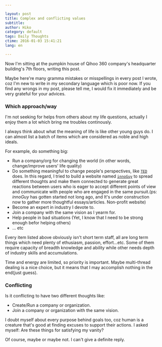 ```yaml
---

layout: post  
title: Complex and conflicting values
subtitle:   
author: Hiko  
category: default  
tags: Daily Thoughts  
ctime: 2016-01-03 15:41:21  
lang: en  

---
```


Now I'm sitting at the pumpkin house of Qihoo 360 company's headquarter building's 7th floors, writing this post.

Maybe here're many gramma mistakes or misspellings in every post I wrote, coz I'm new to write in my secondary language which is poor now. If you find any wrongs in my post, please tell me, I would fix it immediately and be very grateful for your advices.

### Which approach/way

I'm not seeking for helps from others about my life questions, actually I enjoy them a lot which bring me troubles continously.

I always think about what the meaning of life is like other young guys do. I can almost list a batch of items which are considered as noble and high ideals. 

For example, do something big:

 - Run a company/org for changing the world (in other words, change/improve users' life quality)
 - Do something meaningful to change people's perspectives, like [`TED`](http://ted.com) does. In this regard, I tried to build a website named [`innoGuy`](http://innoGuy.com) to spread different thoughts and make them connected to generate great reactions between users who is eager to accept different points of view and communicate with people who are engaged in the same pursuit.(ps: *innoGuy* has gotten started not long ago, and It's under construction now to gather more thoughtful essays/articles. Non-profit website)
 - Become an expert in industry I devote to.
 - Join a company with the same vision as I yearm for.
 - Help people in bad situations (Yet, I know that I need to be strong enough befor helping others)
 - ... etc
 
Every item listed above obviously isn't short term staff, all are long term things which need plenty of ethusiasm, passion, effort...etc. Some of them require capacity of breadth knowledge and ability while other needs depth of industry skills and accumulations. 

Time and energy are limited, so priority is important. Maybe multi-thread dealing is a nice choice, but it means that I may accomplish nothing in the end(just guess).

### Conflicting

Is it conflicting to have two different thoughts like: 

 - Create/Run a company or organization.
 - Join a company or organization with the same vision.
 
I doubt myself about every purpose behind goals too, coz human is a creature that's good at finding excuses to support their actions. I asked myself: Are these things for satisfying my vanity?

Of course, maybe or maybe not. I can't give a definite reply.


